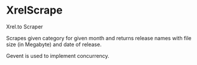 # XrelScrape
Xrel.to Scraper

Scrapes given category for given month and returns release names with file size (in Megabyte) and date of release.

Gevent is used to implement concurrency.
